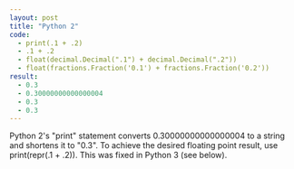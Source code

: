```yaml
---
layout: post
title: "Python 2"
code:
  - print(.1 + .2)
  - .1 + .2
  - float(decimal.Decimal(".1") + decimal.Decimal(".2"))
  - float(fractions.Fraction('0.1') + fractions.Fraction('0.2'))
result:
  - 0.3
  - 0.30000000000000004
  - 0.3
  - 0.3
---
```

Python 2's "print" statement converts 0.30000000000000004 to a string and shortens it to "0.3". To achieve the desired floating point result, use print(repr(.1 + .2)). This was fixed in Python 3 (see below).
